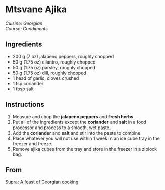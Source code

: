 # Mtsvane Ajika

_Cuisine:  Georgian_<br />
_Course:  Condiments_

## Ingredients

- 200 g (7 oz) jalapeno peppers, roughly chopped
- 50 g (1.75 oz) cilantro, roughly chopped
- 50 g (1.75 oz) parsley, roughly chopped
- 50 g (1.75 oz) dill, roughly chopped
- 1 head of garlic, cloves crushed
- 1 tsp coriander
- 1 tbsp salt

## Instructions

1. Measure and chop the **jalapeno peppers** and **fresh herbs**.
1. Put all of the ingredients except the **coriander** and **salt** in a food processor and process to a smooth, wet paste.
1. Add the **coriander** and **salt** and stir into the paste to combine.
1. Place whatever you will not use within 1 week in an ice cube tray in the freezer and freeze.
1. Remove ajika cubes from the tray and store in the freezer in a ziplock bag.

## From

[Supra: A feast of Georgian cooking](https://www.amazon.com/Supra-Georgian-Cooking-Tiko-Tuskadze/dp/1911216163)